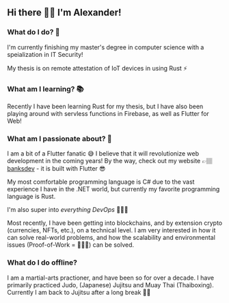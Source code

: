 ## Hi there 👋🏽 I'm Alexander! 

### What do I do? 🤔
I'm currently finishing my master's degree in computer science with a speialization in IT Security! 

My thesis is on remote attestation of IoT devices in using Rust ⚡ 

### What am I learning? 📚
Recently I have been learning Rust for my thesis, but I have also been playing around with servless functions in Firebase, as well as Flutter for Web!


### What am I passionate about? 🚀
I am a bit of a Flutter fanatic 😅 I believe that it will revolutionize web development in the coming years! 
By the way, check out my website 👉🏽 [banksdev](https://banksdev.dk) - it is built with Flutter 😎

My most comfortable programming language is C# due to the vast experience I have in the .NET world, but currently my favorite programming language is Rust.

I'm also super into _everything DevOps_ 👷🏼‍♂️

Most recently, I have been getting into blockchains, and by extension crypto (currencies, NFTs, etc.), on a technical level. I am very interested in how it can solve real-world problems, and how the scalability and environmental issues (Proof-of-Work = 🙅🏽‍♂️) can be solved.

### What do I do offline?
I am a martial-arts practioner, and have been so for over a decade. 
I have primarily practiced Judo, (Japanese) Jujitsu and Muay Thai (Thaiboxing). Currently I am back to Jujitsu after a long break 🐱‍👤
